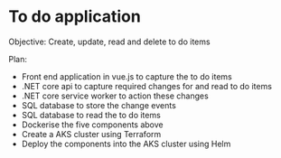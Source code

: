# To do application
Objective: Create, update, read and delete to do items

Plan:
- Front end application in vue.js to capture the to do items
- .NET core api to capture required changes for and read to do items
- .NET core service worker to action these changes
- SQL database to store the change events
- SQL database to read the to do items
- Dockerise the five components above
- Create a AKS cluster using Terraform
- Deploy the components into the AKS cluster using Helm

